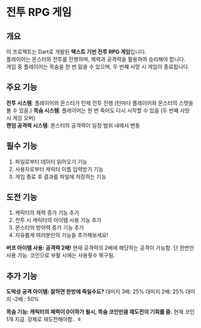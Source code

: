 # 전투 RPG 게임

## 개요
이 프로젝트는 Dart로 개발된 **텍스트 기반 전투 RPG 게임**입니다.  
플레이어는 몬스터와 전투를 진행하며, 체력과 공격력을 활용하여 승리해야 합니다.  
게임 중 플레이어는 목숨을 한 번 잃을 수 있으며, 두 번째 사망 시 게임이 종료됩니다.

## 주요 기능
**전투 시스템**: 플레이어와 몬스터가 턴제 전투 진행 (턴마다 플레이어와 몬스터의 스탯을 볼 수 있음.)
**목숨 시스템**: 플레이어는 한 번 죽어도 다시 시작할 수 있음 (두 번째 사망 시 게임 오버)  
**랜덤 공격력 시스템**: 몬스터의 공격력이 일정 범위 내에서 변동  

## 필수 기능
1. 파일로부터 데이터 읽어오기 기능
2. 사용자로부터 캐릭터 이름 입력받기 기능
3. 게임 종료 후 결과를 파일에 저장하는 기능

## 도전 기능
1. 캐릭터의 체력 증가 기능 추가
2. 전투 시 캐릭터의 아이템 사용 기능 추가
3. 몬스터의 방어력 증가 기능 추가
4. 자유롭게 여러분만의 기능을 추가해보세요!

**버프 아이템 사용: 공격력 2배!**
현재 공격력의 2배에 해당하는 공격이 가능함.
단 한번만 사용 가능.
코인으로 부활 시에는 사용횟수 복구됨.

## 추가 기능
**도박성 공격 아이템: 잘하면 한방에 죽일수도?**
대미지 3배: 25%
대미지 2배: 25%
대미지 -2배 : 50%

**목숨 기능: 캐릭터의 체력이 0이하가 될시, 목숨 코인만큼 재도전의 기회를 줌.** 
현재 코인 1개 지급.
강제로 재도전해야함.. ㅎ
